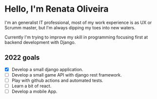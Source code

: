 # Hello, I'm Renata Oliveira

I'm an generalist IT professional, most of my work experience is as UX or Scrumm master, but I'm always dipping my toes into new waters. 

Currently I'm trying to improve my skill in programming focusing first at backend development with Django.


## 2022 goals 

- [x] Develop a small django application.
- [ ] Develop a small game API with django rest framework.
- [ ] Play with github actions and automated tests.
- [ ] Learn a bit of react.
- [ ] Develop a mobile App.
